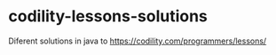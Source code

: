 # codility-lessons-solutions
Diferent solutions in java to https://codility.com/programmers/lessons/
